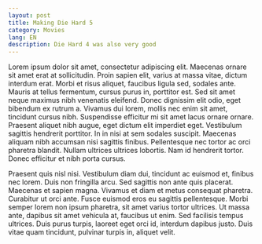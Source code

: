 ```yaml
---
layout: post
title: Making Die Hard 5
category: Movies
lang: EN
description: Die Hard 4 was also very good
---
```


Lorem ipsum dolor sit amet, consectetur adipiscing elit. Maecenas ornare sit amet erat at sollicitudin. Proin sapien elit, varius at massa vitae, dictum interdum erat. Morbi et risus aliquet, faucibus ligula sed, sodales ante. Mauris at tellus fermentum, cursus purus in, porttitor est. Sed sit amet neque maximus nibh venenatis eleifend. Donec dignissim elit odio, eget bibendum ex rutrum a. Vivamus dui lorem, mollis nec enim sit amet, tincidunt cursus nibh. Suspendisse efficitur mi sit amet lacus ornare ornare. Praesent aliquet nibh augue, eget dictum elit imperdiet eget. Vestibulum sagittis hendrerit porttitor. In in nisi at sem sodales suscipit. Maecenas aliquam nibh accumsan nisi sagittis finibus. Pellentesque nec tortor ac orci pharetra blandit. Nullam ultrices ultrices lobortis. Nam id hendrerit tortor. Donec efficitur et nibh porta cursus.

Praesent quis nisl nisi. Vestibulum diam dui, tincidunt ac euismod et, finibus nec lorem. Duis non fringilla arcu. Sed sagittis non ante quis placerat. Maecenas et sapien magna. Vivamus et diam et metus consequat pharetra. Curabitur ut orci ante. Fusce euismod eros eu sagittis pellentesque. Morbi semper lorem non ipsum pharetra, sit amet varius tortor ultrices. Ut massa ante, dapibus sit amet vehicula at, faucibus ut enim. Sed facilisis tempus ultrices. Duis purus turpis, laoreet eget orci id, interdum dapibus justo. Duis vitae quam tincidunt, pulvinar turpis in, aliquet velit.
